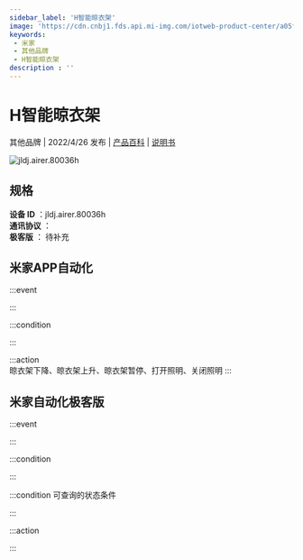 ```yaml
---
sidebar_label: 'H智能晾衣架'
image: 'https://cdn.cnbj1.fds.api.mi-img.com/iotweb-product-center/a05f1cacd8604230403529ceb680b8cf_1648111356680.png?GalaxyAccessKeyId=AKVGLQWBOVIRQ3XLEW&Expires=9223372036854775807&Signature=BVUyN7gUta389JCmIx6YThKJx84='
keywords: 
 - 米家
 - 其他品牌
 - H智能晾衣架
description : ''
---
```

# H智能晾衣架

其他品牌 | 2022/4/26 发布 | [产品百科](https://home.mi.com/webapp/content/baike/product/index.html?model=jldj.airer.80036h/) | [说明书](https://home.mi.com/views/introduction.html?model=jldj.airer.80036h&region=cn)

![jldj.airer.80036h](https://cdn.cnbj1.fds.api.mi-img.com/iotweb-product-center/a05f1cacd8604230403529ceb680b8cf_1648111356680.png?GalaxyAccessKeyId=AKVGLQWBOVIRQ3XLEW&Expires=9223372036854775807&Signature=BVUyN7gUta389JCmIx6YThKJx84=)

## 规格  
> 
**设备 ID** ：jldj.airer.80036h  
**通讯协议** ：  
**极客版**  ： 待补充 


## 米家APP自动化  

:::event  

:::

:::condition  

:::

:::action   
晾衣架下降、晾衣架上升、晾衣架暂停、打开照明、关闭照明
:::

## 米家自动化极客版  

:::event  

:::

:::condition  

:::

:::condition 可查询的状态条件  

:::

:::action  

:::

        
